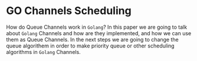 # GO Channels Scheduling

How do Queue Channels work in ```Golang```? In this paper we are going to talk about
```Golang``` Channels and how are they implemented, and how we can use them as Queue Channels.
In the next steps we are going to change the queue algorithem in order to make priority queue
or other scheduling algorithms in ```Golang``` Channels.

